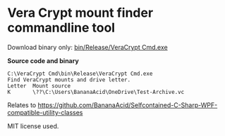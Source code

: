 # Vera Crypt mount finder commandline tool

Download binary only: [bin/Release/VeraCrypt Cmd.exe](https://github.com/BananaAcid/VeraCrypt-Cmd/blob/master/bin/Release/VeraCrypt%20Cmd.exe?raw=true) 

__Source code and binary__

    C:\VeraCrypt Cmd\bin\Release\VeraCrypt Cmd.exe
    Find VeraCrypt mounts and drive letter.
    Letter  Mount source
    K       \??\C:\Users\BananaAcid\OneDrive\Test-Archive.vc

Relates to https://github.com/BananaAcid/Selfcontained-C-Sharp-WPF-compatible-utility-classes

MIT license used.
